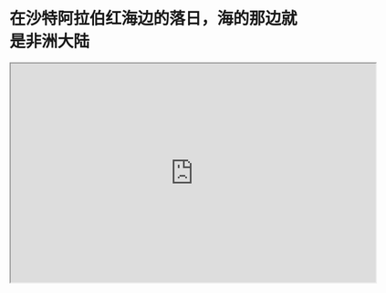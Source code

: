 # 在沙特阿拉伯红海边的落日，海的那边就是非洲大陆


<iframe width="640" height="385" src="https://www.youtube.com/embed/g1Y8S1FONx0?autoplay=1"> </iframe>


